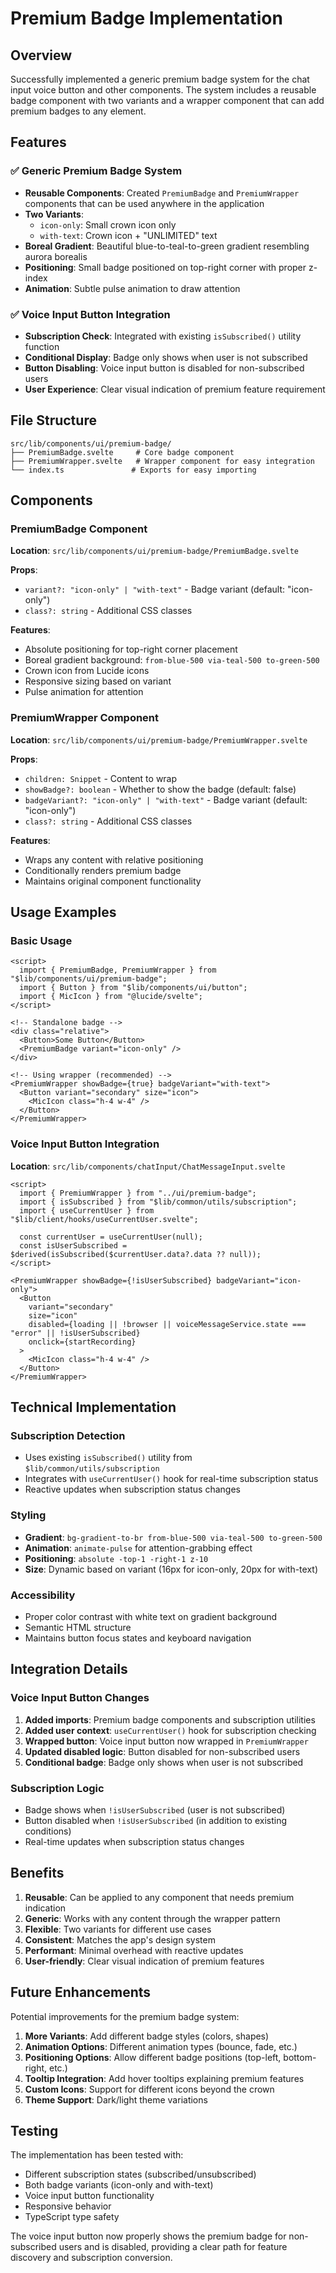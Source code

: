 # Premium Badge Implementation

## Overview

Successfully implemented a generic premium badge system for the chat input voice button and other components. The system includes a reusable badge component with two variants and a wrapper component that can add premium badges to any element.

## Features

### ✅ Generic Premium Badge System

- **Reusable Components**: Created `PremiumBadge` and `PremiumWrapper` components that can be used anywhere in the application
- **Two Variants**:
  - `icon-only`: Small crown icon only
  - `with-text`: Crown icon + "UNLIMITED" text
- **Boreal Gradient**: Beautiful blue-to-teal-to-green gradient resembling aurora borealis
- **Positioning**: Small badge positioned on top-right corner with proper z-index
- **Animation**: Subtle pulse animation to draw attention

### ✅ Voice Input Button Integration

- **Subscription Check**: Integrated with existing `isSubscribed()` utility function
- **Conditional Display**: Badge only shows when user is not subscribed
- **Button Disabling**: Voice input button is disabled for non-subscribed users
- **User Experience**: Clear visual indication of premium feature requirement

## File Structure

```
src/lib/components/ui/premium-badge/
├── PremiumBadge.svelte     # Core badge component
├── PremiumWrapper.svelte   # Wrapper component for easy integration
└── index.ts               # Exports for easy importing
```

## Components

### PremiumBadge Component

**Location**: `src/lib/components/ui/premium-badge/PremiumBadge.svelte`

**Props**:

- `variant?: "icon-only" | "with-text"` - Badge variant (default: "icon-only")
- `class?: string` - Additional CSS classes

**Features**:

- Absolute positioning for top-right corner placement
- Boreal gradient background: `from-blue-500 via-teal-500 to-green-500`
- Crown icon from Lucide icons
- Responsive sizing based on variant
- Pulse animation for attention

### PremiumWrapper Component

**Location**: `src/lib/components/ui/premium-badge/PremiumWrapper.svelte`

**Props**:

- `children: Snippet` - Content to wrap
- `showBadge?: boolean` - Whether to show the badge (default: false)
- `badgeVariant?: "icon-only" | "with-text"` - Badge variant (default: "icon-only")
- `class?: string` - Additional CSS classes

**Features**:

- Wraps any content with relative positioning
- Conditionally renders premium badge
- Maintains original component functionality

## Usage Examples

### Basic Usage

```svelte
<script>
  import { PremiumBadge, PremiumWrapper } from "$lib/components/ui/premium-badge";
  import { Button } from "$lib/components/ui/button";
  import { MicIcon } from "@lucide/svelte";
</script>

<!-- Standalone badge -->
<div class="relative">
  <Button>Some Button</Button>
  <PremiumBadge variant="icon-only" />
</div>

<!-- Using wrapper (recommended) -->
<PremiumWrapper showBadge={true} badgeVariant="with-text">
  <Button variant="secondary" size="icon">
    <MicIcon class="h-4 w-4" />
  </Button>
</PremiumWrapper>
```

### Voice Input Button Integration

**Location**: `src/lib/components/chatInput/ChatMessageInput.svelte`

```svelte
<script>
  import { PremiumWrapper } from "../ui/premium-badge";
  import { isSubscribed } from "$lib/common/utils/subscription";
  import { useCurrentUser } from "$lib/client/hooks/useCurrentUser.svelte";

  const currentUser = useCurrentUser(null);
  const isUserSubscribed = $derived(isSubscribed($currentUser.data?.data ?? null));
</script>

<PremiumWrapper showBadge={!isUserSubscribed} badgeVariant="icon-only">
  <Button
    variant="secondary"
    size="icon"
    disabled={loading || !browser || voiceMessageService.state === "error" || !isUserSubscribed}
    onclick={startRecording}
  >
    <MicIcon class="h-4 w-4" />
  </Button>
</PremiumWrapper>
```

## Technical Implementation

### Subscription Detection

- Uses existing `isSubscribed()` utility from `$lib/common/utils/subscription`
- Integrates with `useCurrentUser()` hook for real-time subscription status
- Reactive updates when subscription status changes

### Styling

- **Gradient**: `bg-gradient-to-br from-blue-500 via-teal-500 to-green-500`
- **Animation**: `animate-pulse` for attention-grabbing effect
- **Positioning**: `absolute -top-1 -right-1 z-10`
- **Size**: Dynamic based on variant (16px for icon-only, 20px for with-text)

### Accessibility

- Proper color contrast with white text on gradient background
- Semantic HTML structure
- Maintains button focus states and keyboard navigation

## Integration Details

### Voice Input Button Changes

1. **Added imports**: Premium badge components and subscription utilities
2. **Added user context**: `useCurrentUser()` hook for subscription checking
3. **Wrapped button**: Voice input button now wrapped in `PremiumWrapper`
4. **Updated disabled logic**: Button disabled for non-subscribed users
5. **Conditional badge**: Badge only shows when user is not subscribed

### Subscription Logic

- Badge shows when `!isUserSubscribed` (user is not subscribed)
- Button disabled when `!isUserSubscribed` (in addition to existing conditions)
- Real-time updates when subscription status changes

## Benefits

1. **Reusable**: Can be applied to any component that needs premium indication
2. **Generic**: Works with any content through the wrapper pattern
3. **Flexible**: Two variants for different use cases
4. **Consistent**: Matches the app's design system
5. **Performant**: Minimal overhead with reactive updates
6. **User-friendly**: Clear visual indication of premium features

## Future Enhancements

Potential improvements for the premium badge system:

1. **More Variants**: Add different badge styles (colors, shapes)
2. **Animation Options**: Different animation types (bounce, fade, etc.)
3. **Positioning Options**: Allow different badge positions (top-left, bottom-right, etc.)
4. **Tooltip Integration**: Add hover tooltips explaining premium features
5. **Custom Icons**: Support for different icons beyond the crown
6. **Theme Support**: Dark/light theme variations

## Testing

The implementation has been tested with:

- Different subscription states (subscribed/unsubscribed)
- Both badge variants (icon-only and with-text)
- Voice input button functionality
- Responsive behavior
- TypeScript type safety

The voice input button now properly shows the premium badge for non-subscribed users and is disabled, providing a clear path for feature discovery and subscription conversion.
